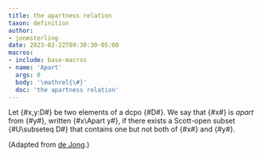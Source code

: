 ```yaml
---
title: the apartness relation
taxon: definition
author:
- jonmsterling
date: 2023-02-22T09:30:30-05:00
macros:
- include: base-macros 
- name: 'Apart'
  args: 0
  body: '\mathrel{\#}'
  doc: 'the apartness relation'
---
```


Let {#x,y:D#} be two elements of a dcpo {#D#}. We say that {#x#} is *apart* from {#y#}, written {#x\Apart y#}, if there exists a Scott-open subset {#U\subseteq D#} that contains one but not both of {#x#} and {#y#}.

(Adapted from [de Jong](dejong-2021).)
